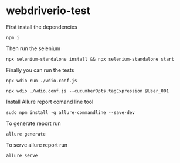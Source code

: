 # webdriverio-test

First install the dependencies
```
npm i
```
Then run the selenium
```
npx selenium-standalone install && npx selenium-standalone start
```
Finally you can run the tests
```
npx wdio run ./wdio.conf.js
```

```
npx wdio ./wdio.conf.js --cucumberOpts.tagExpression @User_001
```


Install Allure report comand line tool
```
sudo npm install -g allure-commandline --save-dev
```

To generate report run
```
allure generate
```

To serve allure report run
```
allure serve
```